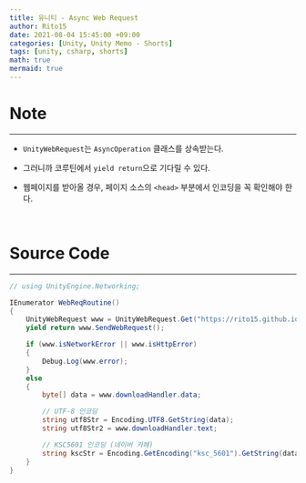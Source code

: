 ```yaml
---
title: 유니티 - Async Web Request
author: Rito15
date: 2021-08-04 15:45:00 +09:00
categories: [Unity, Unity Memo - Shorts]
tags: [unity, csharp, shorts]
math: true
mermaid: true
---
```


# Note
---

- `UnityWebRequest`는 `AsyncOperation` 클래스를 상속받는다.

- 그러니까 코루틴에서 `yield return`으로 기다릴 수 있다.

- 웹페이지를 받아올 경우, 페이지 소스의 `<head>` 부분에서 인코딩을 꼭 확인해야 한다.

<br>

# Source Code
---

```cs
// using UnityEngine.Networking;

IEnumerator WebReqRoutine()
{
    UnityWebRequest www = UnityWebRequest.Get("https://rito15.github.io/posts/unity-memo-compilation/");
    yield return www.SendWebRequest();

    if (www.isNetworkError || www.isHttpError)
    {
        Debug.Log(www.error);
    }
    else
    {
        byte[] data = www.downloadHandler.data;

        // UTF-8 인코딩
        string utf8Str = Encoding.UTF8.GetString(data);
        string utf8Str2 = www.downloadHandler.text;

        // KSC5601 인코딩 (네이버 카페)
        string kscStr = Encoding.GetEncoding("ksc_5601").GetString(data);
    }
}
```


